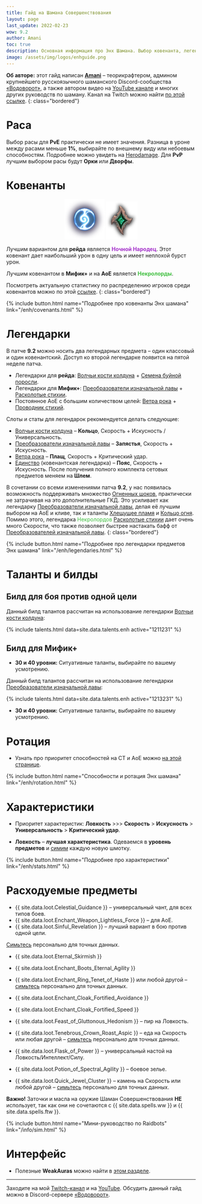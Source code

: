 ```yaml
---
title: Гайд на Шамана Совершенствования
layout: page
last_update: 2022-02-23
wow: 9.2
author: Amani
toc: true
description: Основная информация про Энх Шамана. Выбор ковенанта, легендарные предметы, таланты для рейда и Мифик+, описание способностей, ротации и характеристик – в этом руководстве вы найдете это и многое другое.
image: /assets/img/logos/enhguide.png
---
```

**Об авторе:** этот гайд написан **[Amani](https://www.twitch.tv/amanizandalari)** – теорикрафтером, админом крупнейшего русскоязычного шаманского Discord-сообщества [«Водоворот»](https://discord.gg/8Bag6kT), а также автором видео на [YouTube канале](https://youtube.com/channel/UC5IikzgR1TeED-DxPLqISHg) и многих других руководств по шаману. Канал на Twitch можно найти [по этой ссылке](https://www.twitch.tv/amanizandalari).
{: class="bordered"}

# Раса

Выбор расы для **PvE** практически не имеет значения. Разница в уроне между расами меньше **1%**, выбирайте по внешнему виду или небоевым способностям. Подробнее можно увидеть на [Herodamage](https://www.herodamage.com/shaman/races/1t-t26-enhancement). Для **PvP** лучшим выбором расы будут **Орки** или **Дворфы**.

# Ковенанты

<p align="center">
<img src="/assets/img/Night_Fae_sigil.png" >
<img src="/assets/img/Necrolord_sigil.png" > 
</p>

Лучшим вариантом для **рейда** является <span style="color:#a330c9;font-size:1em;">**Ночной Народец**</span>. Этот ковенант дает наибольший урон в одну цель и имеет неплохой бурст урон.

Лучшим ковенантом в **Мифик+** и на **АоЕ** является <span style="color:#40bf40;font-size:1em;">**Некролорды**</span>.

Посмотреть актуальную статистику по распределению игроков среди ковенантов можно по этой [ссылке](https://mplus.subcreation.net/enhancement-shaman.html#covenants).
{: class="bordered"}

{% include button.html name="Подробнее про ковенанты Энх шамана" link="/enh/covenants.html" %}  


# Легендарки

В патче **9.2** можно носить два легендарных предмета – один классовый и один ковенантский. Доступ ко второй легендарке появится на пятой неделе патча.

* Легендарки для **рейда**: [Волчьи кости колдуна](https://ru.wowhead.com/spell=335897) + [Семена буйной поросли](https://ru.wowhead.com/spell=356218).
* Легендарки для **Мифик+**: [Преобразователи изначальной лавы](https://ru.wowhead.com/spell=335895) + [Расколотые стихии](https://ru.wowhead.com/spell=354647).
* Постоянное АоЕ с большим количеством целей: [Ветра рока](https://ru.wowhead.com/spell=335902) + [Проводник стихий](https://ru.wowhead.com/spell=356250).

Слоты и статы для легендарок рекомендуется делать следующие:

* [Волчьи кости колдуна](https://ru.wowhead.com/spell=335897) – **Кольцо**, Скорость + Искусность / Универсальность.
* [Преобразователи изначальной лавы](https://ru.wowhead.com/spell=335895) – **Запястья**, Скорость + Искусность.
* [Ветра рока](https://ru.wowhead.com/spell=335902) – **Плащ**, Скорость + Критический удар.
* [Единство](https://ptr.wowhead.com/spell=364852) (ковенантская легендарка) – **Пояс**, Скорость + Искусность. После получения полного комплекта сетовых предметов меняем на **Шлем**.

В сочетании со всеми изменениями патча **9.2**, у нас появилась возможность поддерживать множество [Огненных шоков](https://ru.wowhead.com/spell=188389), практически не затрачивая на это дополнительные ГКД. Это усиливает как легендарку [Преобразователи изначальной лавы](https://ru.wowhead.com/spell=335895), делая её лучшим выбором на АоЕ и кливе, так и таланты [Хлещущее пламя](https://ru.wowhead.com/spell=334046) и [Кольцо огня](https://ru.wowhead.com/spell=333974). Помимо этого, легендарка <span style="color:#40bf40;font-size:1em;">Некролордов</span> [Расколотые стихии](https://ru.wowhead.com/spell=354647) дает очень много Скорости, что также позволяет быстрее настакать бафф от [Преобразователей изначальной лавы](https://ru.wowhead.com/spell=335895).
{: class="bordered"}

{% include button.html name="Подробнее про легендарки предметов Энх шамана" link="/enh/legendaries.html" %}  

<p></p>

# Таланты и билды

## Билд для боя против одной цели

Данный билд талантов рассчитан на использование легендарки [Волчьи кости колдуна](https://ru.wowhead.com/spell=335897):

{% include talents.html data=site.data.talents.enh active="1211231" %}

## Билд для Мифик+

* **30 и 40 уровни:** Ситуативные таланты, выбирайте по вашему усмотрению.

Данный билд талантов рассчитан на использование легендарки [Преобразователи изначальной лавы](https://ru.wowhead.com/spell=335895/):

{% include talents.html data=site.data.talents.enh active="1213231" %}

* **30 и 40 уровни:** Ситуативные таланты, выбирайте по вашему усмотрению.

<p></p>

# Ротация

* Узнать про приоритет способностей на СТ и АоЕ можно [на этой странице](/enh/rotation.html). 

{% include button.html name="Способности и ротация Энх шамана" link="/enh/rotation.html" %}  

<p></p>

# Характеристики

* Приоритет характеристик: **Ловкость** >>> **Скорость** > **Искусность** > **Универсальность** > **Критический удар**.

* **Ловкость** – **лучшая характеристика**. Одеваемся в **уровень предметов** и [симим](https://www.raidbots.com/simbot) каждую новую шмотку.

{% include button.html name="Подробнее про характеристики" link="/enh/stats.html" %}  

<p></p>

# Расходуемые предметы

* {{ site.data.loot.Celestial_Guidance }} – универсальный чант, для всех типов боев.
* {{ site.data.loot.Enchant_Weapon_Lightless_Force }} – для АоЕ.
* {{ site.data.loot.Sinful_Revelation }} – лучший вариант в бою против одной цели.

[Симьтесь](https://www.raidbots.com/simbot) персонально для точных данных.

* {{ site.data.loot.Eternal_Skirmish }}
* {{ site.data.loot.Enchant_Boots_Eternal_Agility }}
* {{ site.data.loot.Enchant_Ring_Tenet_of_Haste }} или любой другой – [симьтесь](https://www.raidbots.com/simbot) персонально для точных данных.
* {{ site.data.loot.Enchant_Cloak_Fortified_Avoidance }}
* {{ site.data.loot.Enchant_Cloak_Fortified_Speed }}

* {{ site.data.loot.Feast_of_Gluttonous_Hedonism }} – пир на Ловкость.
* {{ site.data.loot.Tenebrous_Crown_Roast_Aspic }} – еда на Скорость или любая другой – [симьтесь](https://www.raidbots.com/simbot) персонально для точных данных.

* {{ site.data.loot.Flask_of_Power }} – универсальный настой на Ловкость/Интеллект/Силу.

* {{ site.data.loot.Potion_of_Spectral_Agility }} – боевое зелье.

* {{ site.data.loot.Quick_Jewel_Cluster }} – камень на Скорость или любой другой – [симьтесь](https://www.raidbots.com/simbot) персонально для точных данных.

**Важно!** Заточки и масла на оружие Шаман Совершенствования **НЕ** использует, так как они не сочетаются с {{ site.data.spells.ww }} и {{ site.data.spells.ftw }}.

{% include button.html name="Мини-руководство по Raidbots" link="/info/sim.html" %}  

<p></p>

# Интерфейс

* Полезные **WeakAuras** можно найти в [этом разделе](/enh/weakauras.html).

<hr>

<p></p>

Заходите на мой [Twitch-канал](https://www.twitch.tv/amanizandalari) и на [YouTube](https://youtube.com/channel/UC5IikzgR1TeED-DxPLqISHg). Обсудить данный гайд можно в Discord-сервере [«Водоворот»](https://discord.gg/vodovorot ).
